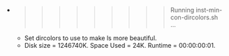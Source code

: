 * >>>>>>>>> Running inst-min-con-dircolors.sh ...
  * Set dircolors to use  to make ls more beautiful.
  * Disk size = 1246740K. Space Used = 24K. Runtime = 00:00:00:01.
